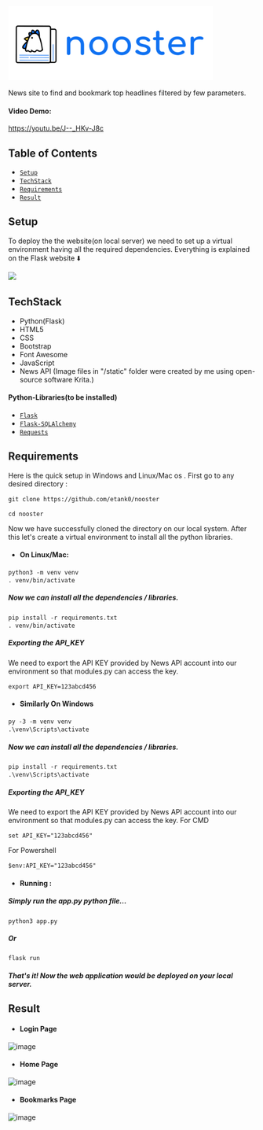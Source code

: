 <picture>
  <img alt="Nooster logo" src = "./static/nooster-head.png" height = "150px" >
</picture>

News site to find and bookmark top headlines filtered by few parameters.

#### Video Demo:
https://youtu.be/J--_HKv-J8c

## Table of Contents

- [`Setup`](#setup)
- [`TechStack`](#techstack)
- [`Requirements`](#requirements)
- [`Result`](#result)

## Setup
To deploy the the website(on local server) we need to set up a virtual environment having all the required dependencies. Everything is explained on the Flask website :arrow_down:

<a href="https://flask.palletsprojects.com/en/2.2.x/installation/"><img src = "https://user-images.githubusercontent.com/89385145/231574201-a823f3ec-ff4b-47f0-9677-6eb74c020cfd.png" height = "100px"></a>

## TechStack
- Python(Flask)
- HTML5
- CSS
- Bootstrap
- Font Awesome
- JavaScript
- News API
(Image files in "/static" folder were created by me using open-source software Krita.)
#### Python-Libraries(to be installed)
- [`Flask`](https://flask.palletsprojects.com/en/)
- [`Flask-SQLAlchemy`](https://flask-sqlalchemy.palletsprojects.com/)
- [`Requests`](https://pypi.org/project/requests/)

## Requirements
Here is the quick setup in Windows and Linux/Mac os . First go to any desired directory : 
```
git clone https://github.com/etank0/nooster
```
```
cd nooster
```
Now we have successfully cloned the directory on our local system.
After this let's create a virtual environment to install all the python libraries.

- #### On Linux/Mac:
```
python3 -m venv venv
. venv/bin/activate
```
##### Now we can install all the dependencies / libraries.
```
pip install -r requirements.txt
. venv/bin/activate
```
##### Exporting the API_KEY
We need to export the API KEY provided by News API account into our environment so that modules.py can access the key.
```
export API_KEY=123abcd456
```
- #### Similarly On Windows
```
py -3 -m venv venv
.\venv\Scripts\activate
```
##### Now we can install all the dependencies / libraries.
```
pip install -r requirements.txt
.\venv\Scripts\activate
```
##### Exporting the API_KEY
We need to export the API KEY provided by News API account into our environment so that modules.py can access the key.
For CMD
```
set API_KEY="123abcd456"
```
For Powershell
```
$env:API_KEY="123abcd456"
```
- #### Running :
##### Simply run the app.py python file...
```
python3 app.py
```
##### Or
```
flask run
```
##### That's it! Now the web application would be deployed on your local server.

## Result
- #### Login Page
![image](https://github.com/etank0/nooster/assets/89385145/f99ea8d2-8169-46e6-b77d-1630ab7da254)

- #### Home Page
![image](https://github.com/etank0/nooster/assets/89385145/4cf7ffb0-9b06-4a2e-988a-b4990e16176a)

- #### Bookmarks Page
![image](https://github.com/etank0/nooster/assets/89385145/5b304da9-b3b8-465f-b057-7c730efd8b2c)
